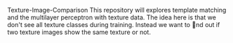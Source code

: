  Texture-Image-Comparison
This repository will explores template matching and the multilayer perceptron with texture data. The idea here is that we don't see all texture classes during training. Instead we want to nd out if two texture images show the same texture or not.
